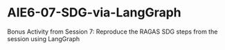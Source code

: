 # AIE6-07-SDG-via-LangGraph
Bonus Activity from Session 7: Reproduce the RAGAS SDG steps from the session using LangGraph
